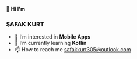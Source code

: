 👋 **Hi I'm** 
### ŞAFAK KURT
- 👀 I’m interested in **Mobile Apps**
- 🌱 I’m currently learning **Kotlin**
- 📫 How to reach me safakkurt305@outlook.com
